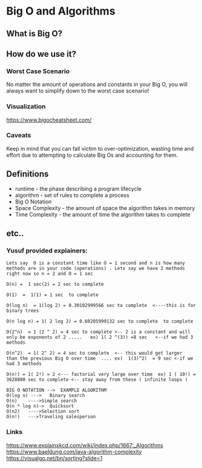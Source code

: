 # Big O and Algorithms

## What is Big O?

## How do we use it? 

### Worst Case Scenario

No matter the amount of operations and constants in your Big O, you will always want to simplify down to the worst case scenario!

### Visualization
https://www.bigocheatsheet.com/

### Caveats

Keep in mind that you can fall victim to over-optimization, wasting time and effort due to attempting to calculate Big Os and accounting for them. 

## Definitions 

- runtime - the phase describing a program lifecycle
- algorithm - set of rules to complete a process
- Big O Notation
- Space Complexity - the amount of space the algorithm takes in memory
- Time Complexity - the amount of time the algorithm takes to complete

## etc.. 

### Yusuf provided explainers:
```
Lets say  O is a constant time like O = 1 second and n is how many methods are in your code (operations) . Lets say we have 2 methods right now so n = 2 and O = 1 sec 

O(n) =  1 sec(2) = 2 sec to complete 

O(1)  =  1(1) = 1 sec  to complete

O(log n)  = 1(log 2) = 0.30102999566 sec to complete  <----this is for binary trees 

O(n log n) = 1( 2 log 2) = 0.60205999132 sec to complete  to complete

O(2^n)  = 1 (2 ^ 2) = 4 sec to complete <-- 2 is a constant and will only be exponents of 2 .....   ex) 1( 2 ^(3)) =8 sec   <--if we had 3 methods

O(n^2)  = 1( 2^ 2) = 4 sec to complete  <-- this would get larger  than the previous Big O over time  .... ex)  1(3)^2)  = 9 sec <-if we had 3 methods

O(n!) = 1( 2!) = 2 <--- factorial very large over time  ex) 1 ( 10!) = 3628800 sec to complete <-- stay away from these ( infinite loops )
```


```
BIG O NOTATION -->	EXAMPLE ALGORITHM
O(log n) --->	Binary search
O(n)	---->Simple search
O(n * log n)->	Quicksort
O(n2)	---->Selection sort
O(n!)	--->Traveling salesperson
```

### Links

https://www.explainxkcd.com/wiki/index.php/1667:_Algorithms
https://www.baeldung.com/java-algorithm-complexity
https://visualgo.net/bn/sorting?slide=1